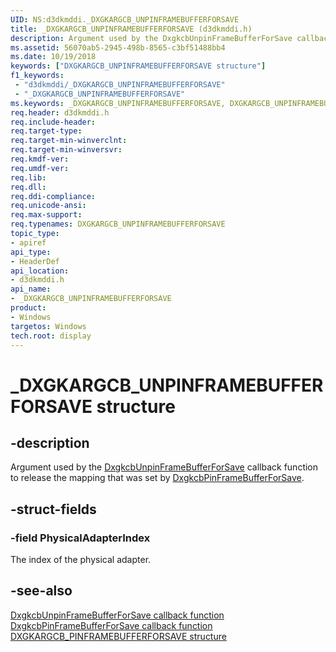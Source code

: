 ```yaml
---
UID: NS:d3dkmddi._DXGKARGCB_UNPINFRAMEBUFFERFORSAVE
title: _DXGKARGCB_UNPINFRAMEBUFFERFORSAVE (d3dkmddi.h)
description: Argument used by the DxgkcbUnpinFrameBufferForSave callback function to release the mapping that was set by DxgkcbPinFrameBufferForSave.
ms.assetid: 56070ab5-2945-498b-8565-c3bf51488bb4
ms.date: 10/19/2018
keywords: ["DXGKARGCB_UNPINFRAMEBUFFERFORSAVE structure"]
f1_keywords:
 - "d3dkmddi/_DXGKARGCB_UNPINFRAMEBUFFERFORSAVE"
 - "_DXGKARGCB_UNPINFRAMEBUFFERFORSAVE"
ms.keywords: _DXGKARGCB_UNPINFRAMEBUFFERFORSAVE, DXGKARGCB_UNPINFRAMEBUFFERFORSAVE,
req.header: d3dkmddi.h
req.include-header:
req.target-type:
req.target-min-winverclnt:
req.target-min-winversvr:
req.kmdf-ver:
req.umdf-ver:
req.lib:
req.dll:
req.ddi-compliance:
req.unicode-ansi:
req.max-support:
req.typenames: DXGKARGCB_UNPINFRAMEBUFFERFORSAVE
topic_type:
- apiref
api_type:
- HeaderDef
api_location:
- d3dkmddi.h
api_name:
- _DXGKARGCB_UNPINFRAMEBUFFERFORSAVE
product: 
- Windows
targetos: Windows
tech.root: display
---
```


# _DXGKARGCB_UNPINFRAMEBUFFERFORSAVE structure

## -description

Argument used by the [DxgkcbUnpinFrameBufferForSave](nc-d3dkmddi-dxgkcb_unpinframebufferforsave.md) callback function to release the mapping that was set by [DxgkcbPinFrameBufferForSave](nc-d3dkmddi-dxgkcb_pinframebufferforsave.md).

## -struct-fields

### -field PhysicalAdapterIndex

The index of the physical adapter.

## -see-also

[DxgkcbUnpinFrameBufferForSave callback function](nc-d3dkmddi-dxgkcb_unpinframebufferforsave.md)
[DxgkcbPinFrameBufferForSave callback function](nc-d3dkmddi-dxgkcb_pinframebufferforsave.md)
[DXGKARGCB_PINFRAMEBUFFERFORSAVE structure](ns-d3dkmddi-_dxgkargcb_pinframebufferforsave.md)
